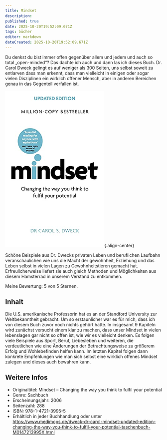 ```yaml
---
title: Mindset
description: 
published: true
date: 2025-10-20T19:52:09.671Z
tags: bücher
editor: markdown
dateCreated: 2025-10-20T19:52:09.671Z
---
```


Du denkst du bist immer offen gegenüber allem und jedem und auch so total „open-minded“? 
Das dachte ich auch und dann las ich dieses Buch. Dr. Carol Dweck gelingt es auf weniger als 300 Seiten, uns selbst soweit zu entlarven dass man erkennt, dass man vielleicht in einigen oder sogar vielen Disziplinen 
ein wirklich offener Mensch, aber in anderen Bereichen genau in das Gegenteil verfallen ist.

![mindset.jpg](/assets/buecher/mindset/mindset.jpg){.align-center}

Schöne Beispiele aus Dr. Dwecks privaten Leben und beruflichen Laufbahn veranschaulichen wie uns die Macht der gewohnheit, 
Erziehung und das Leben selbst in vielen Lagen zu Gewohnheitstieren gemacht hat. 
Erfreulicherweise liefert sie auch gleich Methoden und Möglichkeiten aus diesem 
Hamsterrad in unserem Verstand zu entkommen.

Meine Bewertung: 5 von 5 Sternen.

## Inhalt

Die U.S. amerikanische Professorin hat es an der Standford University zur Weltbekanntheit gebracht. 
Um so erstaunlicher war es für mich, dass ich von diesem Buch zuvor noch nichts gehört hatte. 
In insgesamt 9 Kapiteln wird zunächst versucht einem klar zu machen, dass unser Mindset in vielen lebenslagen gar nicht so offen ist, wie wir es vielleicht denken. Es folgen viele Beispiele aus Sport, 
Beruf, Liebesleben und weiteren, die verdeutlichen wie eine Änderungen der Betrachtungsweise zu größerem Erfolg und Wohlebefinden helfen kann. Im letzten Kapitel folgen dann konkrete Empfehlungen wie man sich selbst 
eine wirklich offenes Mindset zulegen und dieses auch bewahren kann.

## Weitere Infos

- Originaltitel: Mindset – Changing the way you think to fulfil your potential
- Genre: Sachbuch
- Erscheinungsjahr: 2006
- Seitenzahl: 288
- ISBN: 978-1-4721-3995-5
- Erhältlich in jeder Buchhandlung oder unter https://www.medimops.de/dweck-dr-carol-mindset-updated-edition-changing-the-way-you-think-to-fulfil-your-potential-taschenbuch-M0147213995X.html